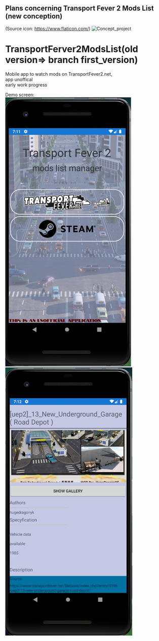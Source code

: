 ## Plans concerning Transport Fever 2 Mods List (new conception)
(Source icon: https://www.flaticon.com/)
![Concept_project](/Screen/Concept_project_-_TFModsList.drawio.png)

# TransportFerver2ModsList(old version=> branch first_version)
 Mobile app to watch mods on TransportFever2.net, <br /> app unoffical <br/> early work progress
 
 Demo screen: <br/>
 ![Demo Screen#1](/Screen/screen1.PNG)
 ![Demo Screen#2](/Screen/screen2.PNG)
